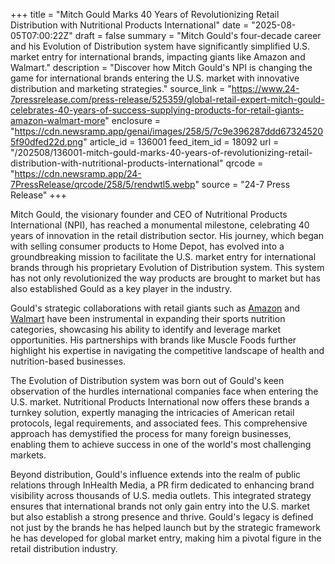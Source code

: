 +++
title = "Mitch Gould Marks 40 Years of Revolutionizing Retail Distribution with Nutritional Products International"
date = "2025-08-05T07:00:22Z"
draft = false
summary = "Mitch Gould's four-decade career and his Evolution of Distribution system have significantly simplified U.S. market entry for international brands, impacting giants like Amazon and Walmart."
description = "Discover how Mitch Gould's NPI is changing the game for international brands entering the U.S. market with innovative distribution and marketing strategies."
source_link = "https://www.24-7pressrelease.com/press-release/525359/global-retail-expert-mitch-gould-celebrates-40-years-of-success-supplying-products-for-retail-giants-amazon-walmart-more"
enclosure = "https://cdn.newsramp.app/genai/images/258/5/7c9e396287ddd673245205f90dfed22d.png"
article_id = 136001
feed_item_id = 18092
url = "/202508/136001-mitch-gould-marks-40-years-of-revolutionizing-retail-distribution-with-nutritional-products-international"
qrcode = "https://cdn.newsramp.app/24-7PressRelease/qrcode/258/5/rendwtl5.webp"
source = "24-7 Press Release"
+++

<p>Mitch Gould, the visionary founder and CEO of Nutritional Products International (NPI), has reached a monumental milestone, celebrating 40 years of innovation in the retail distribution sector. His journey, which began with selling consumer products to Home Depot, has evolved into a groundbreaking mission to facilitate the U.S. market entry for international brands through his proprietary Evolution of Distribution system. This system has not only revolutionized the way products are brought to market but has also established Gould as a key player in the industry.</p><p>Gould's strategic collaborations with retail giants such as <a href="https://www.amazon.com" rel="nofollow" target="_blank">Amazon</a> and <a href="https://www.walmart.com" rel="nofollow" target="_blank">Walmart</a> have been instrumental in expanding their sports nutrition categories, showcasing his ability to identify and leverage market opportunities. His partnerships with brands like Muscle Foods further highlight his expertise in navigating the competitive landscape of health and nutrition-based businesses.</p><p>The Evolution of Distribution system was born out of Gould's keen observation of the hurdles international companies face when entering the U.S. market. Nutritional Products International now offers these brands a turnkey solution, expertly managing the intricacies of American retail protocols, legal requirements, and associated fees. This comprehensive approach has demystified the process for many foreign businesses, enabling them to achieve success in one of the world's most challenging markets.</p><p>Beyond distribution, Gould's influence extends into the realm of public relations through InHealth Media, a PR firm dedicated to enhancing brand visibility across thousands of U.S. media outlets. This integrated strategy ensures that international brands not only gain entry into the U.S. market but also establish a strong presence and thrive. Gould's legacy is defined not just by the brands he has helped launch but by the strategic framework he has developed for global market entry, making him a pivotal figure in the retail distribution industry.</p>